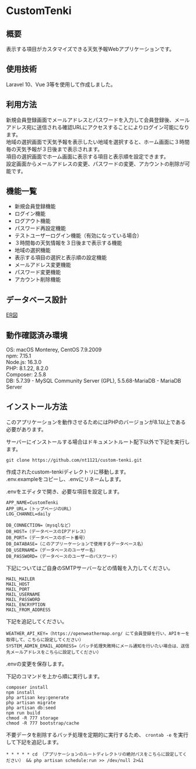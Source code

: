 # CustomTenki

## 概要

表示する項目がカスタマイズできる天気予報Webアプリケーションです。

## 使用技術

Laravel 10、Vue 3等を使用して作成しました。

## 利用方法

新規会員登録画面でメールアドレスとパスワードを入力して会員登録後、メールアドレス宛に送信される確認URLにアクセスすることによりログイン可能になります。  
地域の選択画面で天気予報を表示したい地域を選択すると、ホーム画面に３時間毎の天気予報が３日後まで表示されます。  
項目の選択画面でホーム画面に表示する項目と表示順を設定できます。   
設定画面からメールアドレスの変更、パスワードの変更、アカウントの削除が可能です。

## 機能一覧

- 新規会員登録機能
- ログイン機能
- ログアウト機能
- パスワード再設定機能
- テストユーザーログイン機能（有効になっている場合）
- ３時間毎の天気情報を３日後まで表示する機能
- 地域の選択機能
- 表示する項目の選択と表示順の設定機能
- メールアドレス変更機能
- パスワード変更機能
- アカウント削除機能

## データベース設計

[ER図](https://ct.nt1121.net/img/er_diagram.png)

## 動作確認済み環境

OS: macOS Monterey, CentOS 7.9.2009  
npm: 7.15.1  
Node.js: 16.3.0  
PHP: 8.1.22, 8.2.0  
Composer: 2.5.8  
DB: 5.7.39 - MySQL Community Server (GPL), 5.5.68-MariaDB - MariaDB Server

## インストール方法

このアプリケーションを動作させるためにはPHPのバージョンが8.1以上である必要があります。

サーバーにインストールする場合はドキュメントルート配下以外で下記を実行します。

```
git clone https://github.com/nt1121/custom-tenki.git
```

作成されたcustom-tenkiディレクトリに移動します。  
.env.exampleをコピーし、.envにリネームします。

.envをエディタで開き、必要な項目を設定します。

```
APP_NAME=CustomTenki  
APP_URL=（トップページのURL）  
LOG_CHANNEL=daily

DB_CONNECTION=（mysqlなど）  
DB_HOST=（データベースのIPアドレス）  
DB_PORT=（データベースのポート番号）  
DB_DATABASE=（このアプリーケーションで使用するデータベース名）  
DB_USERNAME=（データベースのユーザー名）  
DB_PASSWORD=（データベースのユーザーのパスワード）
```

下記についてはご自身のSMTPサーバーなどの情報を入力してください。

```
MAIL_MAILER  
MAIL_HOST  
MAIL_PORT  
MAIL_USERNAME  
MAIL_PASSWORD  
MAIL_ENCRYPTION  
MAIL_FROM_ADDRESS
```

下記を追記してください。

```
WEATHER_API_KEY=（https://openweathermap.org/ にて会員登録を行い、APIキーを取得して、こちらに設定してください）  
SYSTEM_ADMIN_EMAIL_ADDRESS=（バッチ処理失敗時にメール通知を行いたい場合は、送信先メールアドレスをこちらに設定してください）
```

.envの変更を保存します。

下記のコマンドを上から順に実行します。

```
composer install
npm install
php artisan key:generate
php artisan migrate
php artisan db:seed
npm run build 
chmod -R 777 storage
chmod -R 777 bootstrap/cache
```

不要データを削除するバッチ処理を定期的に実行するため、 `crontab -e` を実行して下記を追記します。  

```
* * * * * cd （アプリケーションのルートディレクトリの絶対パスをこちらに設定してください） && php artisan schedule:run >> /dev/null 2>&1
```
